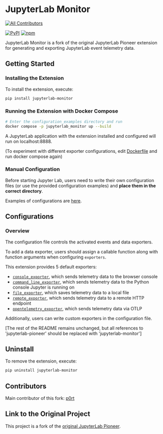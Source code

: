# JupyterLab Monitor

<!-- ALL-CONTRIBUTORS-BADGE:START - Do not remove or modify this section -->
[![All Contributors](https://img.shields.io/badge/all_contributors-5-orange.svg?style=flat-square)](#contributors-)
<!-- ALL-CONTRIBUTORS-BADGE:END -->

[![PyPI](https://img.shields.io/pypi/v/jupyterlab-monitor.svg)](https://pypi.org/project/jupyterlab-monitor)
[![npm](https://img.shields.io/npm/v/jupyterlab-monitor.svg)](https://www.npmjs.com/package/jupyterlab-monitor)

JupyterLab Monitor is a fork of the original JupyterLab Pioneer extension for generating and exporting JupyterLab event telemetry data.

## Getting Started

### Installing the Extension

To install the extension, execute:

```bash
pip install jupyterlab-monitor
```

### Running the Extension with Docker Compose

```bash
# Enter the configuration_examples directory and run
docker compose -p jupyterlab_monitor up --build
```

A JupyterLab application with the extension installed and configured will run on localhost:8888.

(To experiment with different exporter configurations, edit [Dockerfile](https://github.com/P0rt/jupyterlab-monitor/blob/main/configuration_examples/Dockerfile#L32-L36) and run docker compose again)

### Manual Configuration

Before starting Jupyter Lab, users need to write their own configuration files (or use the provided configuration examples) and **place them in the correct directory**.

Examples of configurations are [here](#configurations).

## Configurations

### Overview

The configuration file controls the activated events and data exporters.

To add a data exporter, users should assign a callable function along with function arguments when configuring `exporters`.

This extension provides 5 default exporters:

- [`console_exporter`](https://github.com/P0rt/jupyterlab-monitor/blob/main/jupyterlab_monitor/default_exporters.py#L22), which sends telemetry data to the browser console
- [`command_line_exporter`](https://github.com/P0rt/jupyterlab-monitor/blob/main/jupyterlab_monitor/default_exporters.py#L48), which sends telemetry data to the Python console Jupyter is running on
- [`file_exporter`](https://github.com/P0rt/jupyterlab-monitor/blob/main/jupyterlab_monitor/default_exporters.py#L76), which saves telemetry data to a local file
- [`remote_exporter`](https://github.com/P0rt/jupyterlab-monitor/blob/main/jupyterlab_monitor/default_exporters.py#L106), which sends telemetry data to a remote HTTP endpoint
- [`opentelemetry_exporter`](https://github.com/P0rt/jupyterlab-monitor/blob/main/jupyterlab_monitor/default_exporters.py#L162), which sends telemetry data via OTLP

Additionally, users can write custom exporters in the configuration file.

[The rest of the README remains unchanged, but all references to 'jupyterlab-pioneer' should be replaced with 'jupyterlab-monitor']

## Uninstall

To remove the extension, execute:

```bash
pip uninstall jupyterlab-monitor
```

## Contributors

Main contributor   of this fork: [p0rt](https://github.com/P0rt)

## Link to the Original Project

This project is a fork of the [original JupyterLab Pioneer](https://github.com/educational-technology-collective/jupyterlab-pioneer).